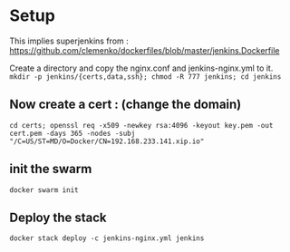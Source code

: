 # Setup
This implies superjenkins from : https://github.com/clemenko/dockerfiles/blob/master/jenkins.Dockerfile

Create a directory and copy the nginx.conf and jenkins-nginx.yml to it.
`mkdir -p jenkins/{certs,data,ssh}; chmod -R 777 jenkins; cd jenkins`

## Now create a cert : (change the domain)
`cd certs; openssl req -x509 -newkey rsa:4096 -keyout key.pem -out cert.pem -days 365 -nodes -subj "/C=US/ST=MD/O=Docker/CN=192.168.233.141.xip.io"`

## init the swarm
`docker swarm init`

## Deploy the stack
`docker stack deploy -c jenkins-nginx.yml jenkins`
